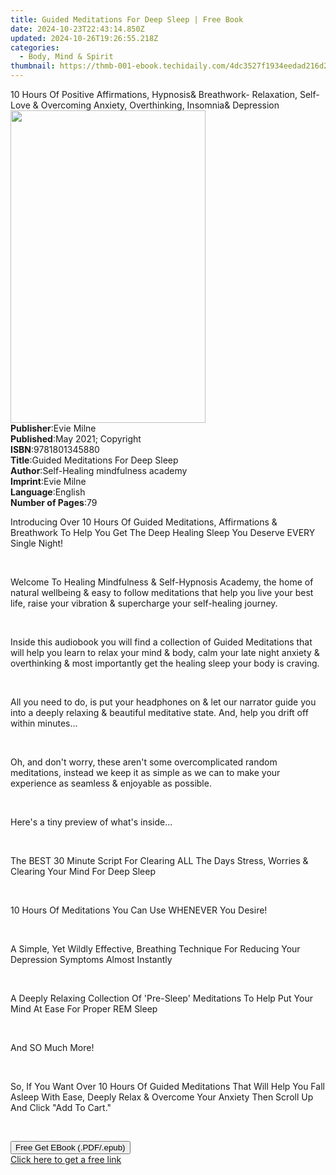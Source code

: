 ```yaml
---
title: Guided Meditations For Deep Sleep | Free Book
date: 2024-10-23T22:43:14.850Z
updated: 2024-10-26T19:26:55.218Z
categories:
  - Body, Mind & Spirit
thumbnail: https://thmb-001-ebook.techidaily.com/4dc3527f1934eedad216d2f31fb0a57f5d69397c4179f2e290a2732828a028b2.jpg
---
```

<main id="book-container">
  <div class="flex flex-col">
    <div class="book-brief flex-1 py-6 px-4 sm:p-6 md:py-10 md:px-8">
      <!-- brief-->
      <div class="book-brief-main">
        10 Hours Of Positive Affirmations, Hypnosis& Breathwork- Relaxation,
        Self-Love & Overcoming Anxiety, Overthinking, Insomnia& Depression
      </div>
    </div>
    <div
      class="book-meta-info flex-1 grid gap-4 col-start-1 col-end-3 row-start-1 sm:mb-6 sm:grid-cols-4 lg:gap-6 lg:col-start-2 lg:row-end-6 lg:row-span-6 lg:mb-0"
    >
      <div
        class="book-meta-info-left place-content-center mt-4 p-4 text-sm leading-6 col-start-2 col-span-2 dark:text-slate-400"
      >
        <img
          class="w-full h-500 object-cover rounded-lg sm:h-255 sm:col-span-2 lg:col-span-full"
          src="https://img-001-ebook.techidaily.com/7e8bb78f933c90ff8ee885e0f2a38378f677d2c3bda1419bdf4feb046e53c3df.jpg"
          alt=""
          width="312"
          height="500"
        />
      </div>
      <div
        class="book-meta-info-right mt-2 col-start-1 row-start-2 col-span-3 self-center"
      >
        <!-- meta data  -->
        <div class="flex flex-col px-4 md:px-8">
          <div class="flex-1">
            <strong>Publisher</strong>:<span class="px-2">Evie Milne</span>
          </div>
          <div class="flex-1">
            <strong>Published</strong>:<span class="px-2"
              >May 2021; Copyright</span
            >
          </div>
          <div class="flex-1">
            <strong>ISBN</strong>:<span class="px-2">9781801345880</span>
          </div>
          <div class="flex-1">
            <strong>Title</strong>:<span class="px-2"
              >Guided Meditations For Deep Sleep</span
            >
          </div>
          <div class="flex-1">
            <strong>Author</strong>:<span class="px-2"
              >Self-Healing mindfulness academy</span
            >
          </div>
          <div class="flex-1">
            <strong>Imprint</strong>:<span class="px-2">Evie Milne</span>
          </div>
          <div class="flex-1">
            <strong>Language</strong>:<span class="px-2">English</span>
          </div>
          <div class="flex-1">
            <strong>Number of Pages</strong>:<span class="px-2">79</span>
          </div>
        </div>
      </div>
    </div>
    <div class="book-description flex-1 py-6 px-4 sm:p-6 md:py-10 md:px-8">
      <div class="book-description-main">
        <div accordion-content="" id="description">
          <p></p>
          <p>
            Introducing Over 10 Hours Of Guided Meditations, Affirmations &amp;
            Breathwork To Help You Get The Deep Healing Sleep You Deserve EVERY
            Single Night!
          </p>
          <p><br /></p>
          <p>
            Welcome To Healing Mindfulness &amp; Self-Hypnosis Academy, the home
            of natural wellbeing &amp; easy to follow meditations that help you
            live your best life, raise your vibration &amp; supercharge your
            self-healing journey.&nbsp;
          </p>
          <p><br /></p>
          <p>
            Inside this audiobook you will find a collection of Guided
            Meditations that will help you learn to relax your mind &amp; body,
            calm your late night anxiety &amp; overthinking &amp; most
            importantly get the healing sleep your body is craving.
          </p>
          <p><br /></p>
          <p>
            All you need to do, is put your headphones on &amp; let our narrator
            guide you into a deeply relaxing &amp; beautiful meditative state.
            And, help you drift off within minutes...
          </p>
          <p><br /></p>
          <p>
            Oh, and don't worry, these aren't some overcomplicated random
            meditations, instead we keep it as simple as we can to make your
            experience as seamless &amp; enjoyable as possible.&nbsp;
          </p>
          <p><br /></p>
          <p>Here's a tiny preview of what's inside...</p>
          <p><br /></p>
          <p>
            The BEST 30 Minute Script For Clearing ALL The Days Stress, Worries
            &amp; Clearing Your Mind For Deep Sleep&nbsp;
          </p>
          <p><br /></p>
          <p>10 Hours Of Meditations You Can Use WHENEVER You Desire!&nbsp;</p>
          <p><br /></p>
          <p>
            A Simple, Yet Wildly Effective, Breathing Technique For Reducing
            Your Depression Symptoms Almost Instantly&nbsp;
          </p>
          <p><br /></p>
          <p>
            A Deeply Relaxing Collection Of 'Pre-Sleep' Meditations To Help Put
            Your Mind At Ease For Proper REM Sleep&nbsp;
          </p>
          <p><br /></p>
          <p>And SO Much More!&nbsp;</p>
          <p><br /></p>
          <p>
            So, If You Want Over 10 Hours Of Guided Meditations That Will Help
            You Fall Asleep With Ease, Deeply Relax &amp; Overcome Your Anxiety
            Then Scroll Up And Click "Add To Cart."
          </p>
          <p><br /></p>
          <p></p>
        </div>
        <div class="accordion-fader"></div>
      </div>
    </div>
    <div class="book-excerpts flex-1 py-6 px-4 sm:p-6 md:py-10 md:px-8"></div>
    <div
      class="book-about-author flex-1 py-6 px-4 sm:p-6 md:py-10 md:px-8"
    ></div>
    <div class="book-free-get flex-1 py-6 px-4 sm:p-6 md:py-10 md:px-8">
      <button
        id="btn-free-get"
        class="bg-blue-500 hover:bg-blue-700 text-white font-bold py-2 px-4 rounded"
      >
        Free Get EBook (.PDF/.epub)
      </button>
      <div id="countdown-display" class="px-2 text-lg mt-2"></div>
      <a
        id="free-link"
        class="hidden bg-blue-500 hover:bg-blue-700 text-white font-bold py-2 px-4 rounded"
        href="https://www.ebooks.com/en-us/book/210290638/guided-meditations-for-deep-sleep/self-healing-mindfulness-academy/"
        target="_blank"
        >Click here to get a free link</a
      >
    </div>
    <script>
      let countdownTime = 0;
      let countdownInterval = null;
      document
        .getElementById('btn-free-get')
        .addEventListener('click', startCountdown);
      function startCountdown() {
        countdownTime = new Date().getTime() + 60000 * 3;
        countdownInterval = setInterval(updateCountdown, 1000);
        document.getElementById('btn-free-get').disabled = true;
        document
          .getElementById('btn-free-get')
          .classList.add('bg-gray-500', 'cursor-not-allowed');
      }
      function updateCountdown() {
        let currentTime = new Date().getTime();
        let timeLeft = countdownTime - currentTime;
        let secondsLeft = Math.floor(timeLeft / 1000);
        document.getElementById('countdown-display').innerHTML =
          `Remaining time: ${secondsLeft} seconds.`;
        if (secondsLeft <= 0) {
          clearInterval(countdownInterval);
          document.getElementById('btn-free-get').classList.add('hidden');
          document.getElementById('free-link').classList.remove('hidden');
          document.getElementById('countdown-display').innerHTML = '';
        }
      }
    </script>
  </div>
</main>

<ins class="adsbygoogle"
      style="display:block"
      data-ad-client="ca-pub-7571918770474297"
      data-ad-slot="8358498916"
      data-ad-format="auto"
      data-full-width-responsive="true"></ins>
    